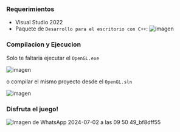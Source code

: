 ### Requerimientos
- Visual Studio 2022
- Paquete de `Desarrollo para el escritorio con C++`: ![imagen](https://github.com/309948/COGRAVI-FINAL/assets/166778590/ab21e7a8-92cb-46bd-ad01-06439c145344)

### Compilacion y Ejecucion

Solo te faltaria ejecutar el `OpenGL.exe`

![imagen](https://github.com/309948/COGRAVI-FINAL/assets/166778590/4d48e547-c949-4479-b10a-7de55d531913)

o compilar el mismo proyecto desde el `OpenGL.sln`

![imagen](https://github.com/309948/COGRAVI-FINAL/assets/166778590/06a10dec-c0f0-460d-aa72-46baecc06379)

### Disfruta el juego!

![Imagen de WhatsApp 2024-07-02 a las 09 50 49_bf8dff55](https://github.com/309948/COGRAVI-FINAL/assets/166778590/ded17788-58dd-4cc3-9eec-4f69896d9b9f)
